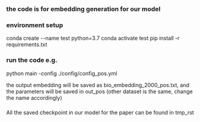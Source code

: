 ### the code is for embedding generation for our model

### environment setup
conda create --name test python=3.7
conda activate test
pip install -r requirements.txt


### run the code e.g.
python main -config ./config/config_pos.yml

the output embedding will be saved as bio_embedding_2000_pos.txt, and the parameters will be saved in out_pos
(other dataset is the same, change the name accordingly)



###
All the saved checkpoint in our model for the paper can be found in tmp_rst


